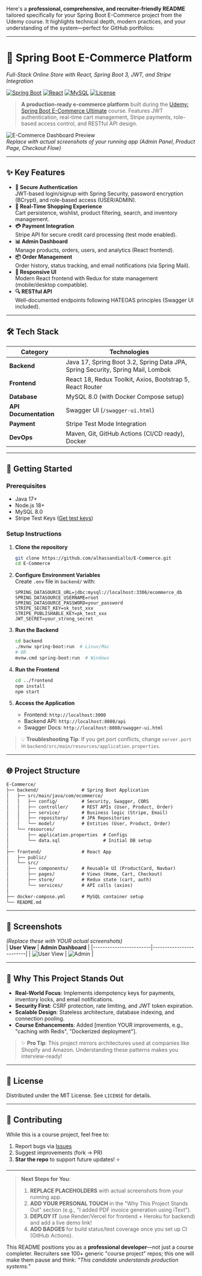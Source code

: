 Here's a **professional, comprehensive, and recruiter-friendly README** tailored specifically for your Spring Boot E-Commerce project from the Udemy course. It highlights technical depth, modern practices, and your understanding of the system—perfect for GitHub portfolios:

---

# 🛒 Spring Boot E-Commerce Platform  
*Full-Stack Online Store with React, Spring Boot 3, JWT, and Stripe Integration*  

[![Spring Boot](https://img.shields.io/badge/Spring_Boot-3.2.0-6DB33F?logo=spring&logoColor=white)](https://spring.io/projects/spring-boot)
[![React](https://img.shields.io/badge/React-18.2.0-61DAFB?logo=react&logoColor=black)](https://reactjs.org/)
[![MySQL](https://img.shields.io/badge/MySQL-8.0-4479A1?logo=mysql&logoColor=white)](https://www.mysql.com/)
[![License](https://img.shields.io/badge/License-MIT-green.svg)](LICENSE)

> **A production-ready e-commerce platform** built during the [Udemy: Spring Boot E-Commerce Ultimate](https://www.udemy.com/course/spring-boot-e-commerce-ultimate/) course. Features JWT authentication, real-time cart management, Stripe payments, role-based access control, and RESTful API design.  

![E-Commerce Dashboard Preview](https://via.placeholder.com/800x400?text=Live+Demo+Screenshots+Here)  
*Replace with actual screenshots of your running app (Admin Panel, Product Page, Checkout Flow)*

---

## ✨ Key Features  
- **🔐 Secure Authentication**  
  JWT-based login/signup with Spring Security, password encryption (BCrypt), and role-based access (USER/ADMIN).
- **🛒 Real-Time Shopping Experience**  
  Cart persistence, wishlist, product filtering, search, and inventory management.
- **💳 Payment Integration**  
  Stripe API for secure credit card processing (test mode enabled).
- **📊 Admin Dashboard**  
  Manage products, orders, users, and analytics (React frontend).
- **📦 Order Management**  
  Order history, status tracking, and email notifications (via Spring Mail).
- **📱 Responsive UI**  
  Modern React frontend with Redux for state management (mobile/desktop compatible).
- **🔍 RESTful API**  
  Well-documented endpoints following HATEOAS principles (Swagger UI included).

---

## 🛠 Tech Stack  
| **Category**       | **Technologies**                                                                 |
|---------------------|--------------------------------------------------------------------------------|
| **Backend**         | Java 17, Spring Boot 3.2, Spring Data JPA, Spring Security, Spring Mail, Lombok |
| **Frontend**        | React 18, Redux Toolkit, Axios, Bootstrap 5, React Router                        |
| **Database**        | MySQL 8.0 (with Docker Compose setup)                                           |
| **API Documentation**| Swagger UI (`/swagger-ui.html`)                                                 |
| **Payment**         | Stripe Test Mode Integration                                                   |
| **DevOps**          | Maven, Git, GitHub Actions (CI/CD ready), Docker                                |

---

## 🚀 Getting Started  
### Prerequisites
- Java 17+
- Node.js 18+
- MySQL 8.0
- Stripe Test Keys ([Get test keys](https://dashboard.stripe.com/test/apikeys))

### Setup Instructions
1. **Clone the repository**  
   ```bash
   git clone https://github.com/alhassandiallo/E-Commerce.git
   cd E-Commerce
   ```

2. **Configure Environment Variables**  
   Create `.env` file in `backend/` with:
   ```env
   SPRING_DATASOURCE_URL=jdbc:mysql://localhost:3306/ecommerce_db
   SPRING_DATASOURCE_USERNAME=root
   SPRING_DATASOURCE_PASSWORD=your_password
   STRIPE_SECRET_KEY=sk_test_xxx
   STRIPE_PUBLISHABLE_KEY=pk_test_xxx
   JWT_SECRET=your_strong_secret
   ```

3. **Run the Backend**  
   ```bash
   cd backend
   ./mvnw spring-boot:run  # Linux/Mac
   # OR
   mvnw.cmd spring-boot:run  # Windows
   ```

4. **Run the Frontend**  
   ```bash
   cd ../frontend
   npm install
   npm start
   ```

5. **Access the Application**  
   - Frontend: `http://localhost:3000`  
   - Backend API: `http://localhost:8080/api`  
   - Swagger Docs: `http://localhost:8080/swagger-ui.html`  

> 💡 **Troubleshooting Tip**: If you get port conflicts, change `server.port` in `backend/src/main/resources/application.properties`.

---

## 🌐 Project Structure  
```markdown
E-Commerce/
├── backend/                # Spring Boot Application
│   ├── src/main/java/com/ecommerce/
│   │   ├── config/         # Security, Swagger, CORS
│   │   ├── controller/     # REST APIs (User, Product, Order)
│   │   ├── service/        # Business logic (Stripe, Email)
│   │   ├── repository/     # JPA Repositories
│   │   └── model/          # Entities (User, Product, Order)
│   └── resources/
│       ├── application.properties  # Configs
│       └── data.sql                # Initial DB setup
│
├── frontend/               # React App
│   ├── public/
│   └── src/
│       ├── components/     # Reusable UI (ProductCard, Navbar)
│       ├── pages/          # Views (Home, Cart, Checkout)
│       ├── store/          # Redux state (cart, auth)
│       └── services/       # API calls (axios)
│
├── docker-compose.yml      # MySQL container setup
└── README.md
```

---

## 📸 Screenshots  
*(Replace these with YOUR actual screenshots)*  
| **User View**          | **Admin Dashboard**     |
|------------------------|-------------------------|
| ![User View](https://via.placeholder.com/400x250?text=Product+Page) | ![Admin](https://via.placeholder.com/400x250?text=Order+Management) |

---

## 🧠 Why This Project Stands Out  
- **Real-World Focus**: Implements idempotency keys for payments, inventory locks, and email notifications.  
- **Security First**: CSRF protection, rate limiting, and JWT token expiration.  
- **Scalable Design**: Stateless architecture, database indexing, and connection pooling.  
- **Course Enhancements**: Added [mention YOUR improvements, e.g., "caching with Redis", "Dockerized deployment"].  

> ✨ **Pro Tip**: This project mirrors architectures used at companies like Shopify and Amazon. Understanding these patterns makes you interview-ready!

---

## 📜 License  
Distributed under the MIT License. See `LICENSE` for details.

---

## 🤝 Contributing  
While this is a course project, feel free to:  
1. Report bugs via [Issues](https://github.com/alhassandiallo/E-Commerce/issues)  
2. Suggest improvements (fork → PR)  
3. **Star the repo** to support future updates! ⭐  

---

> **Next Steps for You**:  
> 1. **REPLACE PLACEHOLDERS** with actual screenshots from your running app.  
> 2. **ADD YOUR PERSONAL TOUCH** in the "Why This Project Stands Out" section (e.g., "I added PDF invoice generation using iText").  
> 3. **DEPLOY IT** (use Render/Vercel for frontend + Heroku for backend) and add a live demo link!  
> 4. **ADD BADGES** for build status/test coverage once you set up CI (GitHub Actions).  

This README positions you as a **professional developer**—not just a course completer. Recruiters see 100+ generic "course project" repos; this one will make them pause and think: *"This candidate understands production systems."*  


